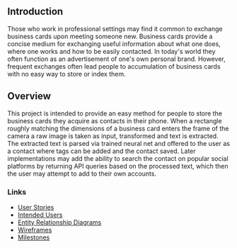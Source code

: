 
## Introduction

Those who work in professional settings may find it common to exchange business cards upon meeting someone new. Business cards provide a concise medium for exchanging useful information about what one does, where one works and how to be easily contacted. In today's world they often function as an advertisement of one's own personal brand. However, frequent exchanges often lead people to accumulation of business cards with no easy way to store or index them.

## Overview

This project is intended to provide an easy method for people to store the business cards they acquire as contacts in their phone. When a rectangle roughly matching the dimensions of a business card enters the frame of the camera a raw image is taken as input, transformed and text is extracted. The extracted text is parsed via trained neural net and offered to the user as a contact where tags can be added and the contact saved. Later implementations may add the ability to search the contact on popular social platforms by returning API queries based on the processed text, which then the user may attempt to add to their own accounts.

### Links
* [User Stories](docs/user-stories.md)
* [Intended Users](docs/intended-users.md)
* [Entity Relationship Diagrams](docs/erd.md)
* [Wireframes](docs/wireframe.md)
* [Milestones](docs/milestones.md)

